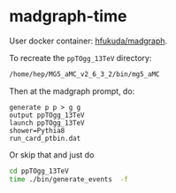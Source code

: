 # madgraph-time

User docker container: [hfukuda/madgraph](https://hub.docker.com/r/hfukuda/madgraph).

To recreate the `ppTOgg_13TeV` directory:
```bash
/home/hep/MG5_aMC_v2_6_3_2/bin/mg5_aMC 
```

Then at the madgraph prompt, do:
```
generate p p > g g
output ppTOgg_13TeV
launch ppTOgg_13TeV
shower=Pythia8
run_card_ptbin.dat
```

Or skip that and just do
 ```bash
cd ppTOgg_13TeV
time ./bin/generate_events  -f
 ```
